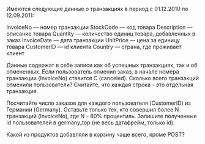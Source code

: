 Имеются следующие данные о транзакциях в период с 01.12.2010 по 12.09.2011:

InvoiceNo — номер транзакции
StockCode — код товара
Description — описание товара
Quantity — количество единиц товара, добавленных в заказ
InvoiceDate — дата транзакции 
UnitPrice — цена за единицу товара
CustomerID — id клиента
Country — страна, где проживает клиент

Данные содержат в себе записи как об успешных транзакциях, так и об отмененных.
Если пользователь отменил заказ, в начале номера транзакции (InvoiceNo) ставится C (canceled). 
Сколько всего транзакций отменили пользователи? Считайте, что каждая строка - это отдельная транзакция.

Посчитайте число заказов для каждого пользователя (CustomerID) из Германии (Germany).
Оставьте только тех, кто совершил более N транзакций (InvoiceNo), где N – 80% процентиль.
Запишите полученные id пользователей в germany_top (не весь датафрейм, только id).

Какой из продуктов добавляли в корзину чаще всего, кроме POST? 

